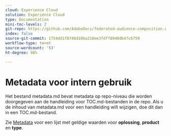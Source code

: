 ```yaml
---
cloud: Experience Cloud
solution: Experience Cloud
type: Documentation
mini-toc-levels: 2
git-repo: https://github.com/AdobeDocs/federated-audience-composition.nl-NL
index: false
source-git-commit: 1754dd1f8748d10ba210ee3fdff8940db47c6759
workflow-type: tm+mt
source-wordcount: '53'
ht-degree: 98%

---
```



# Metadata voor intern gebruik

Het bestand metadata.md bevat metadata op repo-niveau die worden doorgegeven aan de handleiding voor TOC.md-bestanden in de repo. Als u de inhoud van metadata.md voor een handleiding wilt wijzigen, doe dit dan in een TOC.md-bestand.

Zie [Metadata](https://experienceleague.adobe.com/docs/authoring-guide-exl/using/editing/user-guide-setup/metadata.html?lang=nl) voor een lijst met geldige waarden voor **oplossing**, **product** en **type**.
